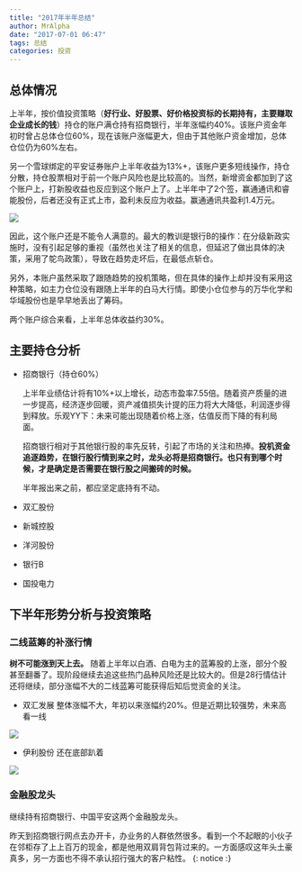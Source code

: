 ```yaml
---
title: "2017年半年总结"
author: MrAlpha
date: "2017-07-01 06:47"
tags: 总结
categories: 投资
---
```


## 总体情况

上半年，按价值投资策略（**好行业、好股票、好价格投资标的长期持有，主要赚取企业成长的钱**）持仓的账户满仓持有招商银行，半年涨幅约40%。该账户资金年初时曾占总体仓位60%，现在该账户涨幅更大，但由于其他账户资金增加，总体仓位仍为60%左右。

另一个雪球绑定的平安证券账户上半年收益为13%+，该账户更多短线操作，持仓分散，持仓股票相对于前一个账户风险也是比较高的。当然，新增资金都加到了这个账户上，打新股收益也反应到这个账户上了。上半年中了2个签，赢通通讯和睿能股份，后者还没有正式上市，盈利未反应为收益。赢通通讯共盈利1.4万元。

![](http://7xonmk.com1.z0.glb.clouddn.com/2017-07-01_7-52-02.png)

因此，这个账户还是不能令人满意的。最大的教训是银行B的操作：在分级新政实施时，没有引起足够的重视（虽然也关注了相关的信息，但延迟了做出具体的决策，采用了鸵鸟政策），导致在趋势走坏后，在最低点斩仓。

另外，本账户虽然采取了跟随趋势的投机策略，但在具体的操作上却并没有采用这种策略，如主力仓位没有跟随上半年的白马大行情。即使小仓位参与的万华化学和华域股份也是早早地丢出了筹码。

两个账户综合来看，上半年总体收益约30%。

## 主要持仓分析

- 招商银行（持仓60%）

  上半年业绩估计将有10%+以上增长，动态市盈率7.55倍。随着资产质量的进一步提高，经济逐步回暖，资产减值损失计提的压力将大大降低，利润逐步得到释放。乐观YY下：未来可能出现随着价格上涨，估值反而下降的有利局面。

  招商银行相对于其他银行股的率先反转，引起了市场的关注和热捧。**投机资金追逐趋势，在银行股行情到来之时，龙头必将是招商银行。也只有到哪个时候，才是确定是否需要在银行股之间搬砖的时候。**

  半年报出来之前，都应坚定底持有不动。
  
- 双汇股份
- 新城控股
- 洋河股份
- 银行B
- 国投电力


## 下半年形势分析与投资策略

### 二线蓝筹的补涨行情

**树不可能涨到天上去。** 随着上半年以白酒、白电为主的蓝筹股的上涨，部分个股甚至翻番了。现阶段继续去追这些热门品种风险还是比较大的。但是28行情估计还将继续，部分涨幅不大的二线蓝筹可能获得后知后觉资金的关注。

- 双汇发展 整体涨幅不大，年初以来涨幅约20%。但是近期比较强势，未来高看一线

![](http://7xonmk.com1.z0.glb.clouddn.com/2017-07-01_7-14-28.png)

- 伊利股份 还在底部趴着

![](http://7xonmk.com1.z0.glb.clouddn.com/2017-07-01_7-18-18.png)

### 金融股龙头

继续持有招商银行、中国平安这两个金融股龙头。

昨天到招商银行网点去办开卡，办业务的人群依然很多。看到一个不起眼的小伙子在邻柜存了上上百万的现金，都是他用双肩背包背过来的。一方面感叹这年头土豪真多，另一方面也不得不承认招行强大的客户粘性。
{: notice :}
